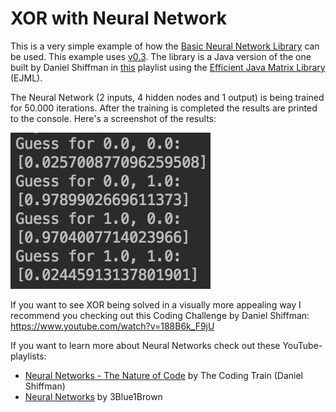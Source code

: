 # XOR with Neural Network
This is a very simple example of how the [Basic Neural Network Library](https://github.com/kim-marcel/basic_neural_network) can be used. This example uses [v0.3](https://github.com/kim-marcel/basic_neural_network/releases/download/v0.3/basic_neural_network-v0.3.jar). The library is a Java version of the one built by Daniel Shiffman in [this](https://www.youtube.com/watch?v=XJ7HLz9VYz0&list=PLRqwX-V7Uu6aCibgK1PTWWu9by6XFdCfh) playlist using the [Efficient Java Matrix Library](https://www.ejml.org) (EJML).

The Neural Network (2 inputs, 4 hidden nodes and 1 output) is being trained for 50.000 iterations. After the training is completed the results are printed to the console. Here's a screenshot of the results:

![alt text](images/screenshot_xor-with-nn.png "This is how it should look when everything went right!")

If you want to see XOR being solved in a visually more appealing way I recommend you checking out this Coding Challenge by Daniel Shiffman:
https://www.youtube.com/watch?v=188B6k_F9jU

If you want to learn more about Neural Networks check out these YouTube-playlists:
- [Neural Networks - The Nature of Code](https://www.youtube.com/watch?v=XJ7HLz9VYz0&list=PLRqwX-V7Uu6aCibgK1PTWWu9by6XFdCfh) by The Coding Train (Daniel Shiffman)
- [Neural Networks](https://www.youtube.com/watch?v=aircAruvnKk&list=PLZHQObOWTQDNU6R1_67000Dx_ZCJB-3pi) by 3Blue1Brown
